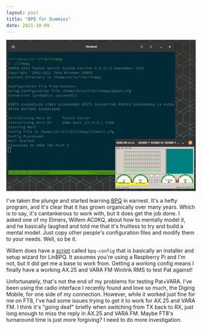 ```yaml
---
layout: post
title: "BPQ for Dummies"
date: 2021-10-09
---
```


![Screenshot of LinBPQ and VARA FM](/assets/BPQ_and_VARA.png)

I've taken the plunge and started learning
[BPQ](https://www.cantab.net/users/john.wiseman/Documents/BPQ32.html) in earnest. It's a hefty
program, and it's clear that it has grown organically over many years. Which is to say, it's
cantankerous to work with, but it does get the job done. I asked one of my Elmers, Willem AC0KQ,
about how to mentally model it, and he basically laughed and told me that it's fruitless to try and
build a mental model. Just copy other people's configuration files and modify them to your needs.
Well, so be it.

Willem does have a [script](https://prinmath.com/ham/) called `bpq-config` that is basically an
installer and setup wizard for LinBPQ. It assumes you're using a Raspberry Pi and I'm not, but it
did get me a base to work from. Getting a working config means I finally have a working AX.25 and
VARA FM Winlink RMS to test Pat against!

Unfortunately, that's not the end of my problems for testing Pat+VARA. I've been using the radio
interface I recently found and love so much, the Digirig Mobile, for one side of my connection.
However, while it worked just fine for me on FT8, I've had some issues trying to get it to work for
AX.25 and VARA FM. I think it's "going deaf" briefly when switching from TX back to RX, just long
enough to miss the reply in AX.25 and VARA FM. Maybe FT8's turnaround time is just more forgiving? I
need to do more investigation.
